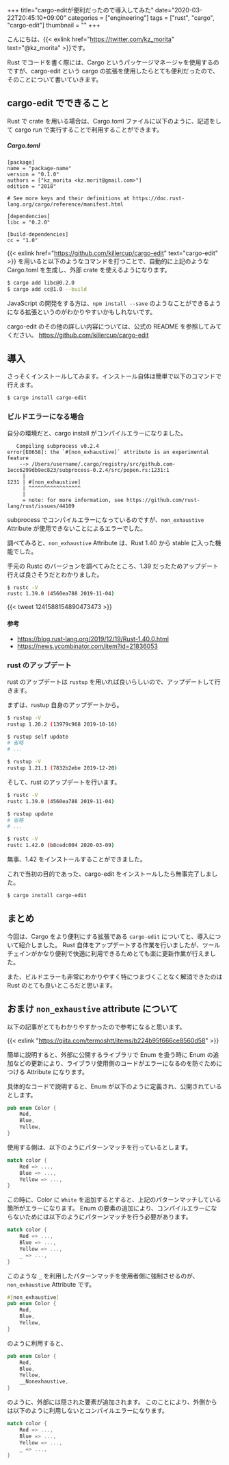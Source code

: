 +++
title="cargo-editが便利だったので導入してみた"
date="2020-03-22T20:45:10+09:00"
categories = ["engineering"]
tags = ["rust", "cargo", "cargo-edit"]
thumbnail = ""
+++

こんにちは、{{< exlink href="https://twitter.com/kz_morita" text="@kz_morita" >}}です。

Rust でコードを書く際には、Cargo というパッケージマネージャを使用するのですが、cargo-edit という cargo の拡張を使用したらとても便利だったので、そのことについて書いていきます。

## cargo-edit でできること

Rust で crate を用いる場合は、Cargo.toml ファイルに以下のように、記述をして cargo run で実行することで利用することができます。

##### Cargo.toml

```
[package]
name = "package-name"
version = "0.1.0"
authors = ["kz_morita <kz.morit@gmail.com>"]
edition = "2018"

# See more keys and their definitions at https://doc.rust-lang.org/cargo/reference/manifest.html

[dependencies]
libc = "0.2.0"

[build-dependencies]
cc = "1.0"
```

{{< exlink href="https://github.com/killercup/cargo-edit" text="cargo-edit" >}} を用いると以下のようなコマンドを打つことで、自動的に上記のような Cargo.toml を生成し、外部 crate を使えるようになります。

```bash
$ cargo add libc@0.2.0
$ cargo add cc@1.0 --build
```

JavaScript の開発をする方は、`npm install --save` のようなことができるようになる拡張というのがわかりやすいかもしれないです。

cargo-edit のその他の詳しい内容については、公式の README を参照してみてください。
https://github.com/killercup/cargo-edit

## 導入

さっそくインストールしてみます。インストール自体は簡単で以下のコマンドで行えます。

```bash
$ cargo install cargo-edit
```

### ビルドエラーになる場合

自分の環境だと、cargo install がコンパイルエラーになりました。

```
   Compiling subprocess v0.2.4
error[E0658]: the `#[non_exhaustive]` attribute is an experimental feature
    --> /Users/username/.cargo/registry/src/github.com-1ecc6299db9ec823/subprocess-0.2.4/src/popen.rs:1231:1
     |
1231 | #[non_exhaustive]
     | ^^^^^^^^^^^^^^^^^
     |
     = note: for more information, see https://github.com/rust-lang/rust/issues/44109
```

subprocess でコンパイルエラーになっているのですが、`non_exhaustive` Attribute が使用できないことによるエラーでした。

調べてみると、`non_exhaustive` Attribute は、Rust 1.40 から stable に入った機能でした。

手元の Rustc のバージョンを調べてみたところ、1.39 だったためアップデート行えば良さそうだとわかりました。

```bash
$ rustc -V
rustc 1.39.0 (4560ea788 2019-11-04)
```

{{< tweet 1241588154890473473 >}}

#### 参考

- https://blog.rust-lang.org/2019/12/19/Rust-1.40.0.html
- https://news.ycombinator.com/item?id=21836053

### rust のアップデート

rust のアップデートは `rustup` を用いれば良いらしいので、アップデートして行きます。

まずは、rustup 自身のアップデートから。

```bash
$ rustup -V
rustup 1.20.2 (13979c968 2019-10-16)

$ rustup self update
# 省略
# ...

$ rustup -V
rustup 1.21.1 (7832b2ebe 2019-12-20)
```

そして、rust のアップデートを行います。

```bash
$ rustc -V
rustc 1.39.0 (4560ea788 2019-11-04)

$ rustup update
# 省略
# ...

$ rustc -V
rustc 1.42.0 (b8cedc004 2020-03-09)
```

無事、1.42 をインストールすることができました。

これで当初の目的であった、cargo-edit をインストールしたら無事完了しました。

```bash
$ cargo install cargo-edit
```

## まとめ

今回は、Cargo をより便利にする拡張である `cargo-edit` についてと、導入について紹介しました。
Rust 自体をアップデートする作業を行いましたが、ツールチェインがかなり便利で快適に利用できるためとても楽に更新作業が行えました。

また、ビルドエラーも非常にわかりやすく特につまづくことなく解消できたのは Rust のとても良いところだと思います。

## おまけ `non_exhaustive` attribute について

以下の記事がとてもわかりやすかったので参考になると思います。

{{< exlink "https://qiita.com/termoshtt/items/b224b95f666ce8560d58" >}}

簡単に説明すると、外部に公開するライブラリで Enum を扱う時に Enum の追加などの更新により、ライブラリ使用側のコードがエラーになるのを防ぐためにつける Attribute になります。

具体的なコードで説明すると、Enum が以下のように定義され、公開されているとします。

```rust
pub enum Color {
	Red,
	Blue,
	Yellow,
}
```

使用する側は、以下のようにパターンマッチを行っているとします。

```rust
match color {
	Red => ...,
	Blue => ...,
	Yellow => ...,
}
```

この時に、Color に `White` を追加するとすると、上記のパターンマッチしている箇所がエラーになります。
Enum の要素の追加により、コンパイルエラーにならないためには以下のようにパターンマッチを行う必要があります。

```rust
match color {
	Red => ...,
	Blue => ...,
	Yellow => ...,
	_ => ...,
}
```

このような `_` を利用したパターンマッチを使用者側に強制させるのが、`non_exhaustive` Attribute です。

```rust
#[non_exhaustive]
pub enum Color {
	Red,
	Blue,
	Yellow,
}
```

のように利用すると、

```rust
pub enum Color {
	Red,
	Blue,
	Yellow,
	__Nonexhaustive,
}
```

のように、外部には隠された要素が追加されます。
このことにより、外側からは以下のように利用しないとコンパイルエラーになります。

```rust
match color {
	Red => ...,
	Blue => ...,
	Yellow => ...,
	_ => ...,
}
```
